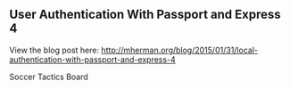 ## User Authentication With Passport and Express 4

View the blog post here: http://mherman.org/blog/2015/01/31/local-authentication-with-passport-and-express-4

Soccer Tactics Board